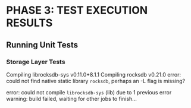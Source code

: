 # PHASE 3: TEST EXECUTION RESULTS

## Running Unit Tests
### Storage Layer Tests
   Compiling librocksdb-sys v0.11.0+8.1.1
   Compiling rocksdb v0.21.0
error: could not find native static library `rocksdb`, perhaps an -L flag is missing?

error: could not compile `librocksdb-sys` (lib) due to 1 previous error
warning: build failed, waiting for other jobs to finish...
